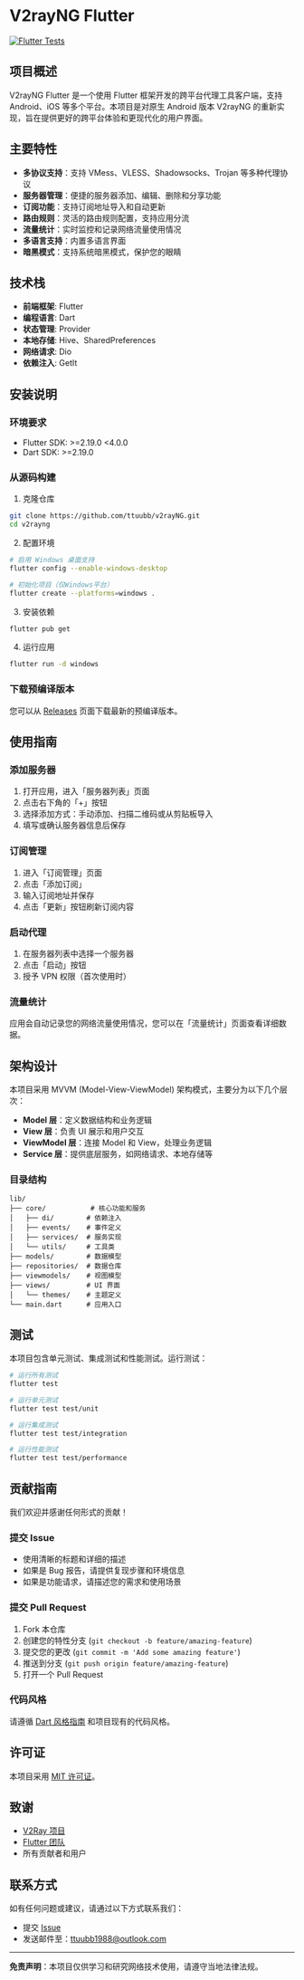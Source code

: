 # V2rayNG Flutter

[![Flutter Tests](https://github.com/yourusername/v2rayng/actions/workflows/flutter_tests.yml/badge.svg)](https://github.com/yourusername/v2rayng/actions/workflows/flutter_tests.yml)

## 项目概述

V2rayNG Flutter 是一个使用 Flutter 框架开发的跨平台代理工具客户端，支持 Android、iOS 等多个平台。本项目是对原生 Android 版本 V2rayNG 的重新实现，旨在提供更好的跨平台体验和更现代化的用户界面。

## 主要特性

- **多协议支持**：支持 VMess、VLESS、Shadowsocks、Trojan 等多种代理协议
- **服务器管理**：便捷的服务器添加、编辑、删除和分享功能
- **订阅功能**：支持订阅地址导入和自动更新
- **路由规则**：灵活的路由规则配置，支持应用分流
- **流量统计**：实时监控和记录网络流量使用情况
- **多语言支持**：内置多语言界面
- **暗黑模式**：支持系统暗黑模式，保护您的眼睛

## 技术栈

- **前端框架**: Flutter
- **编程语言**: Dart
- **状态管理**: Provider
- **本地存储**: Hive、SharedPreferences
- **网络请求**: Dio
- **依赖注入**: GetIt

## 安装说明

### 环境要求

- Flutter SDK: >=2.19.0 <4.0.0
- Dart SDK: >=2.19.0

### 从源码构建

1. 克隆仓库
```bash
git clone https://github.com/ttuubb/v2rayNG.git
cd v2rayng
```

2. 配置环境
```bash
# 启用 Windows 桌面支持
flutter config --enable-windows-desktop

# 初始化项目（仅Windows平台）
flutter create --platforms=windows .
```

3. 安装依赖
```bash
flutter pub get
```

4. 运行应用
```bash
flutter run -d windows
```

### 下载预编译版本

您可以从 [Releases](https://github.com/ttuubb/v2rayNG.git/releases) 页面下载最新的预编译版本。

## 使用指南

### 添加服务器

1. 打开应用，进入「服务器列表」页面
2. 点击右下角的「+」按钮
3. 选择添加方式：手动添加、扫描二维码或从剪贴板导入
4. 填写或确认服务器信息后保存

### 订阅管理

1. 进入「订阅管理」页面
2. 点击「添加订阅」
3. 输入订阅地址并保存
4. 点击「更新」按钮刷新订阅内容

### 启动代理

1. 在服务器列表中选择一个服务器
2. 点击「启动」按钮
3. 授予 VPN 权限（首次使用时）

### 流量统计

应用会自动记录您的网络流量使用情况，您可以在「流量统计」页面查看详细数据。

## 架构设计

本项目采用 MVVM (Model-View-ViewModel) 架构模式，主要分为以下几个层次：

- **Model 层**：定义数据结构和业务逻辑
- **View 层**：负责 UI 展示和用户交互
- **ViewModel 层**：连接 Model 和 View，处理业务逻辑
- **Service 层**：提供底层服务，如网络请求、本地存储等

### 目录结构

```
lib/
├── core/           # 核心功能和服务
│   ├── di/        # 依赖注入
│   ├── events/    # 事件定义
│   ├── services/  # 服务实现
│   └── utils/     # 工具类
├── models/        # 数据模型
├── repositories/  # 数据仓库
├── viewmodels/    # 视图模型
├── views/         # UI 界面
│   └── themes/    # 主题定义
└── main.dart      # 应用入口
```

## 测试

本项目包含单元测试、集成测试和性能测试。运行测试：

```bash
# 运行所有测试
flutter test

# 运行单元测试
flutter test test/unit

# 运行集成测试
flutter test test/integration

# 运行性能测试
flutter test test/performance
```

## 贡献指南

我们欢迎并感谢任何形式的贡献！ 

### 提交 Issue

- 使用清晰的标题和详细的描述
- 如果是 Bug 报告，请提供复现步骤和环境信息
- 如果是功能请求，请描述您的需求和使用场景

### 提交 Pull Request

1. Fork 本仓库
2. 创建您的特性分支 (`git checkout -b feature/amazing-feature`)
3. 提交您的更改 (`git commit -m 'Add some amazing feature'`)
4. 推送到分支 (`git push origin feature/amazing-feature`)
5. 打开一个 Pull Request

### 代码风格

请遵循 [Dart 风格指南](https://dart.dev/guides/language/effective-dart/style) 和项目现有的代码风格。

## 许可证

本项目采用 [MIT 许可证](LICENSE)。

## 致谢

- [V2Ray 项目](https://github.com/v2ray/v2ray-core)
- [Flutter 团队](https://flutter.dev/)
- 所有贡献者和用户

## 联系方式

如有任何问题或建议，请通过以下方式联系我们：

- 提交 [Issue](https://github.com/ttuubb/v2rayNG.git/issues)
- 发送邮件至：ttuubb1988@outlook.com

---

**免责声明**：本项目仅供学习和研究网络技术使用，请遵守当地法律法规。